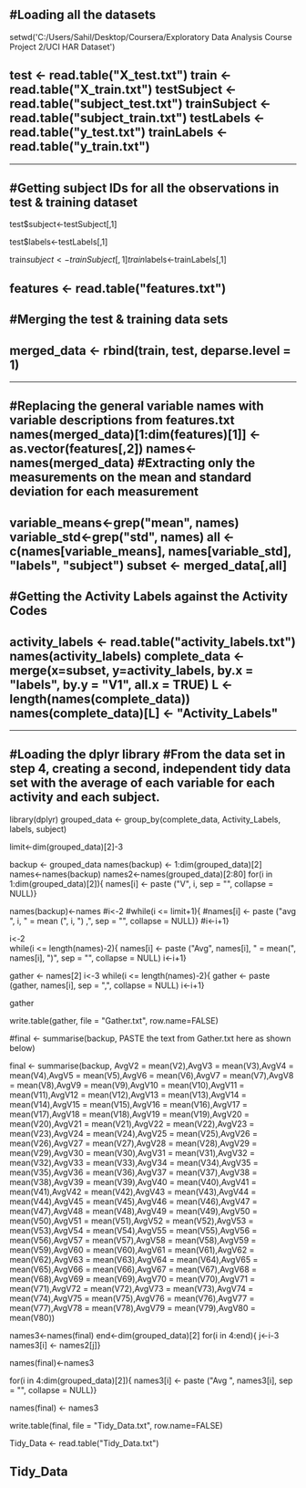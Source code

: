 #Loading all the datasets
------
setwd('C:/Users/Sahil/Desktop/Coursera/Exploratory Data Analysis Course Project 2/UCI HAR Dataset')

test <- read.table("X_test.txt")
train <- read.table("X_train.txt")
testSubject <- read.table("subject_test.txt")
trainSubject <- read.table("subject_train.txt")
testLabels <- read.table("y_test.txt")
trainLabels <- read.table("y_train.txt")
------
*********************************************************************************************************************
#Getting subject IDs for all the observations in test & training dataset
------
test$subject<-testSubject[,1]

test$labels<-testLabels[,1]

train$subject<-trainSubject[,1]
train$labels<-trainLabels[,1]

features <- read.table("features.txt")
------

#Merging the test & training data sets
------
merged_data <- rbind(train, test, deparse.level = 1)
------
*********************************************************************************************************************
#Replacing the general variable names with variable descriptions from features.txt
names(merged_data)[1:dim(features)[1]] <- as.vector(features[,2])
names<-names(merged_data)
#Extracting only the measurements on the mean and standard deviation for each measurement
------
variable_means<-grep("mean", names)
variable_std<-grep("std", names)
all <- c(names[variable_means], names[variable_std], "labels", "subject")
subset <- merged_data[,all]
------
#Getting the Activity Labels against the Activity Codes
------
activity_labels <- read.table("activity_labels.txt")
names(activity_labels)
complete_data <- merge(x=subset, y=activity_labels, by.x = "labels", by.y = "V1", all.x = TRUE)
L <- length(names(complete_data))
names(complete_data)[L] <- "Activity_Labels"
------
*********************************************************************************************************************
#Loading the dplyr library
#From the data set in step 4, creating a second, independent tidy data set with the average of each variable for each activity and each subject.
------
library(dplyr)
grouped_data <- group_by(complete_data, Activity_Labels, labels, subject)

limit<-dim(grouped_data)[2]-3

backup <- grouped_data
names(backup) <- 1:dim(grouped_data)[2]
names<-names(backup)
names2<-names(grouped_data)[2:80]
for(i in 1:dim(grouped_data)[2]){
	names[i] <- paste ("V", i, sep = "", collapse = NULL)}
	
names(backup)<-names
#i<-2
#while(i <= limit+1){
#names[i] <- paste ("avg ", i, " = mean (", i, ") ,", sep = "", collapse = NULL)}
#i<-i+1}

	
i<-2	
while(i <= length(names)-2){
	names[i] <- paste ("Avg", names[i], " = mean(", names[i], ")", sep = "", collapse = NULL)
	i<-i+1}

gather <- names[2]
i<-3
while(i <= length(names)-2){
	gather <- paste (gather, names[i], sep = ",", collapse = NULL)
	i<-i+1}
	

gather

write.table(gather, file = "Gather.txt", row.name=FALSE)

#final <- summarise(backup, PASTE the text from Gather.txt here as shown below)  

final <- summarise(backup, AvgV2 = mean(V2),AvgV3 = mean(V3),AvgV4 = mean(V4),AvgV5 = mean(V5),AvgV6 = mean(V6),AvgV7 = mean(V7),AvgV8 = mean(V8),AvgV9 = mean(V9),AvgV10 = mean(V10),AvgV11 = mean(V11),AvgV12 = mean(V12),AvgV13 = mean(V13),AvgV14 = mean(V14),AvgV15 = mean(V15),AvgV16 = mean(V16),AvgV17 = mean(V17),AvgV18 = mean(V18),AvgV19 = mean(V19),AvgV20 = mean(V20),AvgV21 = mean(V21),AvgV22 = mean(V22),AvgV23 = mean(V23),AvgV24 = mean(V24),AvgV25 = mean(V25),AvgV26 = mean(V26),AvgV27 = mean(V27),AvgV28 = mean(V28),AvgV29 = mean(V29),AvgV30 = mean(V30),AvgV31 = mean(V31),AvgV32 = mean(V32),AvgV33 = mean(V33),AvgV34 = mean(V34),AvgV35 = mean(V35),AvgV36 = mean(V36),AvgV37 = mean(V37),AvgV38 = mean(V38),AvgV39 = mean(V39),AvgV40 = mean(V40),AvgV41 = mean(V41),AvgV42 = mean(V42),AvgV43 = mean(V43),AvgV44 = mean(V44),AvgV45 = mean(V45),AvgV46 = mean(V46),AvgV47 = mean(V47),AvgV48 = mean(V48),AvgV49 = mean(V49),AvgV50 = mean(V50),AvgV51 = mean(V51),AvgV52 = mean(V52),AvgV53 = mean(V53),AvgV54 = mean(V54),AvgV55 = mean(V55),AvgV56 = mean(V56),AvgV57 = mean(V57),AvgV58 = mean(V58),AvgV59 = mean(V59),AvgV60 = mean(V60),AvgV61 = mean(V61),AvgV62 = mean(V62),AvgV63 = mean(V63),AvgV64 = mean(V64),AvgV65 = mean(V65),AvgV66 = mean(V66),AvgV67 = mean(V67),AvgV68 = mean(V68),AvgV69 = mean(V69),AvgV70 = mean(V70),AvgV71 = mean(V71),AvgV72 = mean(V72),AvgV73 = mean(V73),AvgV74 = mean(V74),AvgV75 = mean(V75),AvgV76 = mean(V76),AvgV77 = mean(V77),AvgV78 = mean(V78),AvgV79 = mean(V79),AvgV80 = mean(V80))
	

names3<-names(final)
end<-dim(grouped_data)[2]
for(i in 4:end){
	j<-i-3
	names3[i] <- names2[j]}
	
names(final)<-names3

for(i in 4:dim(grouped_data)[2]){
	names3[i] <- paste ("Avg ", names3[i], sep = "", collapse = NULL)}
	
names(final) <- names3


write.table(final, file = "Tidy_Data.txt", row.name=FALSE)

Tidy_Data <- read.table("Tidy_Data.txt")

Tidy_Data
------